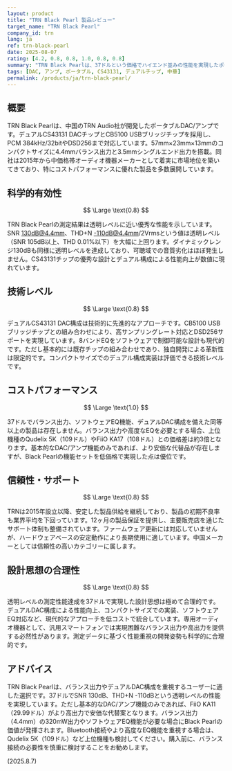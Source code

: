 ```yaml
---
layout: product
title: "TRN Black Pearl 製品レビュー"
target_name: "TRN Black Pearl"
company_id: trn
lang: ja
ref: trn-black-pearl
date: 2025-08-07
rating: [4.2, 0.8, 0.8, 1.0, 0.8, 0.8]
summary: "TRN Black Pearlは、37ドルという価格でハイエンド並みの性能を実現したポータブルDAC/アンプです。デュアルCS43131 DACチップ採用により、透明度の高い測定性能を達成しています。"
tags: [DAC, アンプ, ポータブル, CS43131, デュアルチップ, 中華]
permalink: /products/ja/trn-black-pearl/
---
```


## 概要

TRN Black Pearlは、中国のTRN Audio社が開発したポータブルDAC/アンプです。デュアルCS43131 DACチップとCB5100 USBブリッジチップを採用し、PCM 384kHz/32bitやDSD256まで対応しています。57mm×23mm×13mmのコンパクトサイズに4.4mmバランス出力と3.5mmシングルエンド出力を搭載。同社は2015年から中価格帯オーディオ機器メーカーとして着実に市場地位を築いてきており、特にコストパフォーマンスに優れた製品を多数展開しています。

## 科学的有効性

$$ \Large \text{0.8} $$

TRN Black Pearlの測定結果は透明レベルに近い優秀な性能を示しています。SNR 130dB@4.4mm、THD+N -110dB@4.4mm/2Vrmsという値は透明レベル（SNR 105dB以上、THD 0.01%以下）を大幅に上回ります。ダイナミックレンジ130dBも同様に透明レベルを達成しており、可聴域での音質劣化はほぼ発生しません。CS43131チップの優秀な設計とデュアル構成による性能向上が数値に現れています。

## 技術レベル

$$ \Large \text{0.8} $$

デュアルCS43131 DAC構成は技術的に先進的なアプローチです。CB5100 USBブリッジチップとの組み合わせにより、高サンプリングレート対応とDSD256サポートを実現しています。8バンドEQをソフトウェアで制御可能な設計も現代的です。ただし基本的には既存チップの組み合わせであり、独自開発による革新性は限定的です。コンパクトサイズでのデュアル構成実装は評価できる技術レベルです。

## コストパフォーマンス

$$ \Large \text{1.0} $$

37ドルでバランス出力、ソフトウェアEQ機能、デュアルDAC構成を備えた同等以上の製品は存在しません。バランス出力や高度なEQを必要とする場合、上位機種のQudelix 5K（109ドル）やFiiO KA17（108ドル）との価格差は約3倍となります。基本的なDAC/アンプ機能のみであれば、より安価な代替品が存在しますが、Black Pearlの機能セットを低価格で実現した点は優位です。

## 信頼性・サポート

$$ \Large \text{0.8} $$

TRNは2015年設立以降、安定した製品供給を継続しており、製品の初期不良率も業界平均を下回っています。12ヶ月の製品保証を提供し、主要販売店を通じたサポート体制も整備されています。ファームウェア更新には対応していませんが、ハードウェアベースの安定動作により長期使用に適しています。中国メーカーとしては信頼性の高いカテゴリーに属します。

## 設計思想の合理性

$$ \Large \text{0.8} $$

透明レベルの測定性能達成を37ドルで実現した設計思想は極めて合理的です。デュアルDAC構成による性能向上、コンパクトサイズでの実装、ソフトウェアEQ対応など、現代的なアプローチを低コストで統合しています。専用オーディオ機器として、汎用スマートフォンでは実現困難なバランス出力や高出力を提供する必然性があります。測定データに基づく性能重視の開発姿勢も科学的に合理的です。

## アドバイス

TRN Black Pearlは、バランス出力やデュアルDAC構成を重視するユーザーに適した選択です。37ドルでSNR 130dB、THD+N -110dBという透明レベルの性能を実現しています。ただし基本的なDAC/アンプ機能のみであれば、FiiO KA11（29.99ドル）がより高出力で安価な代替案となります。バランス出力（4.4mm）の320mW出力やソフトウェアEQ機能が必要な場合にBlack Pearlの価値が発揮されます。Bluetooth接続やより高度なEQ機能を重視する場合は、Qudelix 5K（109ドル）など上位機種も検討してください。購入前に、バランス接続の必要性を慎重に検討することをお勧めします。

(2025.8.7)
